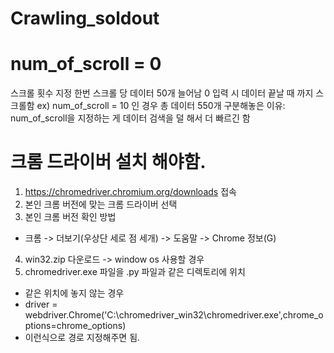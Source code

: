 # Crawling_soldout

# num_of_scroll = 0
스크롤 횟수 지정
한번 스크롤 당 데이터 50개 늘어남
0 입력 시 데이터 끝날 때 까지 스크롤함
ex) num_of_scroll = 10 인 경우 총 데이터 550개
구분해놓은 이유: num_of_scroll을 지정하는 게 데이터 검색을 덜 해서 더 빠르긴 함



# 크롬 드라이버 설치 해야함.
1. https://chromedriver.chromium.org/downloads 접속
2. 본인 크롬 버전에 맞는 크롬 드라이버 선택
3. 본인 크롬 버전 확인 방법
  - 크롬 -> 더보기(우상단 세로 점 세개) -> 도움말 -> Chrome 정보(G)
4. win32.zip 다운로드 -> window os 사용할 경우
5. chromedriver.exe 파일을 .py 파일과 같은 디렉토리에 위치
  - 같은 위치에 놓지 않는 경우
  - driver = webdriver.Chrome('C:\\chromedriver_win32\\chromedriver.exe',chrome_options=chrome_options)
  - 이런식으로 경로 지정해주면 됨.
